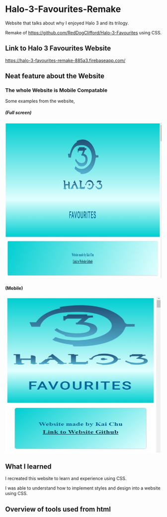 # Halo-3-Favourites-Remake

Website that talks about why I enjoyed Halo 3 and its trilogy. 

Remake of https://github.com/RedDogClifford/Halo-3-Favourites using CSS.

## Link to Halo 3 Favourites Website 

https://halo-3-favourites-remake-885a3.firebaseapp.com/

## Neat feature about the Website

### The whole Website is Mobile Compatable 

Some examples from the website,

##### (Full screen)
<a href="https://github.com/Halo-3-Favourites-Remake/">
  <img src="/halo3favWebsiteImages/s1.jpg" alt="PCTitle" width="800" height="500">
</a>

#### (Mobile)
<a href="https://github.com/Halo-3-Favourites-Remake/">
  <img src="/halo3favWebsiteImages/t1.jpg" alt="MobileTitle" width="500" height="500">
</a>

## What I learned

I recreated this website to learn and experience using CSS.

I was able to understand how to implement styles and design into a website using CSS. 

## Overview of tools used from html
